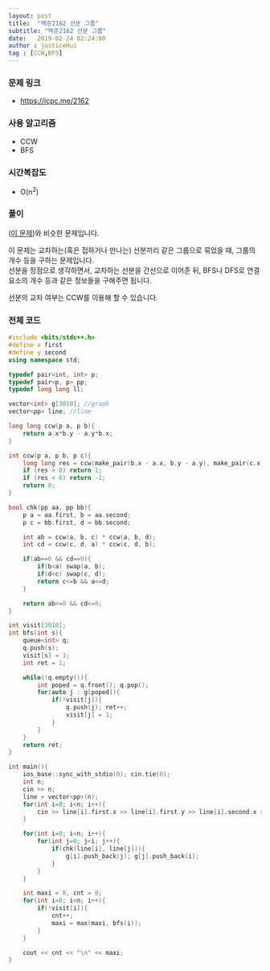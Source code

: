 ```yaml
---
layout: post
title:  "백준2162 선분 그룹"
subtitle: "백준2162 선분 그룹"
date:   2019-02-24 02:24:00
author : justiceHui
tag : [CCW,BFS]
---
```


### 문제 링크
* https://icpc.me/2162

### 사용 알고리즘
* CCW
* BFS

### 시간복잡도
* O(n<sup>2</sup>)

### 풀이
(<a href = "https://justicehui.github.io/2018/02/24/BOJ10216/">이 문제</a>)와 비슷한 문제입니다.

이 문제는 교차하는(혹은 접하거나 만나는) 선분끼리 같은 그룹으로 묶었을 때, 그룹의 개수 등을 구하는 문제입니다.<br>
선분을 정점으로 생각하면서, 교차하는 선분을 간선으로 이어준 뒤, BFS나 DFS로 연결 요소의 개수 등과 같은 정보들을 구해주면 됩니다.

선분의 교차 여부는 CCW를 이용해 할 수 있습니다.

### 전체 코드
```cpp
#include <bits/stdc++.h>
#define x first
#define y second
using namespace std;

typedef pair<int, int> p;
typedef pair<p, p> pp;
typedef long long ll;

vector<int> g[3010]; //graph
vector<pp> line; //line

long long ccw(p a, p b){
	return a.x*b.y - a.y*b.x;
}

int ccw(p a, p b, p c){
	long long res = ccw(make_pair(b.x - a.x, b.y - a.y), make_pair(c.x - a.x, c.y - a.y));
	if (res > 0) return 1;
	if (res < 0) return -1;
	return 0;
}

bool chk(pp aa, pp bb){
	p a = aa.first, b = aa.second;
	p c = bb.first, d = bb.second;

	int ab = ccw(a, b, c) * ccw(a, b, d);
	int cd = ccw(c, d, a) * ccw(c, d, b);

	if(ab==0 && cd==0){
		if(b<a) swap(a, b);
		if(d<c) swap(c, d);
		return c<=b && a<=d;
	}

	return ab<=0 && cd<=0;
}

int visit[3010];
int bfs(int s){
	queue<int> q;
	q.push(s);
	visit[s] = 1;
	int ret = 1;

	while(!q.empty()){
		int poped = q.front(); q.pop();
		for(auto j : g[poped]){
			if(!visit[j]){
				q.push(j); ret++;
				visit[j] = 1;
			}
		}
	}
	return ret;
}

int main(){
	ios_base::sync_with_stdio(0); cin.tie(0);
	int n;
	cin >> n;
	line = vector<pp>(n);
	for(int i=0; i<n; i++){
		cin >> line[i].first.x >> line[i].first.y >> line[i].second.x >> line[i].second.y;
	}

	for(int i=0; i<n; i++){
		for(int j=0; j<i; j++){
			if(chk(line[i], line[j])){
				g[i].push_back(j); g[j].push_back(i);
			}
		}
	}

	int maxi = 0, cnt = 0;
	for(int i=0; i<n; i++){
		if(!visit[i]){
			cnt++;
			maxi = max(maxi, bfs(i));
		}
	}

	cout << cnt << "\n" << maxi;
}
```
